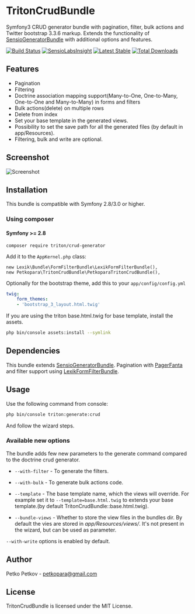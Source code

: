# TritonCrudBundle
Symfony3 CRUD generator bundle with pagination, filter, bulk actions and Twitter bootstrap 3.3.6 markup.
Extends the functionality of [SensioGeneratorBundle](https://github.com/sensio/SensioGeneratorBundle) with additional options and features.

[![Build Status](https://travis-ci.org/petkopara/TritonCrudBundle.svg?branch=master)](https://travis-ci.org/petkopara/TritonCrudBundle)
[![SensioLabsInsight](https://insight.sensiolabs.com/projects/7d24085a-9a27-4607-adf5-efe1bb39f62b/mini.png)](https://insight.sensiolabs.com/projects/7d24085a-9a27-4607-adf5-efe1bb39f62b)
[![Latest Stable](https://img.shields.io/packagist/v/triton/crud-generator.svg?maxAge=2592000?style=flat-square)](https://packagist.org/packages/triton/crud-generator)
[![Total Downloads](https://img.shields.io/packagist/dt/triton/crud-generator.svg?maxAge=2592000?style=flat-square)](https://packagist.org/packages/triton/crud-generator)

## Features
* Pagination
* Filtering 
* Doctrine association mapping support(Many-to-One, One-to-Many, One-to-One and Many-to-Many) in forms and filters
* Bulk actions(delete) on multiple rows
* Delete from index
* Set your base template in the generated views.
* Possibility to set the save path for all the generated files (by default in app/Resources).
* Filtering, bulk and write are optional.

## Screenshot

![Screenshot](https://raw.github.com/petkopara/TritonCrudBundle/master/screenshot.png "Screenshot")

## Installation
This bundle is compatible with Symfony 2.8/3.0 or higher.

### Using composer

#### Symfony >= 2.8 

    composer require triton/crud-generator

Add it to the `AppKernel.php` class:

    new Lexik\Bundle\FormFilterBundle\LexikFormFilterBundle(),
    new Petkopara\TritonCrudBundle\PetkoparaTritonCrudBundle(),

Optionally for the bootstrap theme, add this to your `app/config/config.yml`
```yaml
twig:
    form_themes:
	- 'bootstrap_3_layout.html.twig' 

```

If you are using the triton base.html.twig for base  template, install the assets.
```sh
php bin/console assets:install --symlink
```
 

## Dependencies

This bundle extends [SensioGeneratorBundle](https://github.com/sensio/SensioGeneratorBundle). 
Pagination with [PagerFanta](https://github.com/whiteoctober/Pagerfanta/) and filter
support using [LexikFormFilterBundle](https://github.com/lexik/LexikFormFilterBundle).

## Usage

Use the following command from console:
```sh
php bin/console triton:generate:crud
```
And follow the wizard steps.

### Available new options
The bundle adds few new parameters to the generate command compared to the doctrine crud generator.

* `--with-filter` -  To generate the filters.

* `--with-bulk` - To generate bulk actions code.

* `--template` - The base template name, which the views will override. For example set it to `--template=base.html.twig` to extends your base template.(by default TritonCrudBundle::base.html.twig).

* `--bundle-views` - Whether to store the view files in the bundles dir. By default the vies are stored in _app/Resources/views/_. It's not present in the wizard, but can be used as parameter.

`--with-write` options is enabled by default.

## Author

Petko Petkov - petkopara@gmail.com


## License

TritonCrudBundle is licensed under the MIT License.

